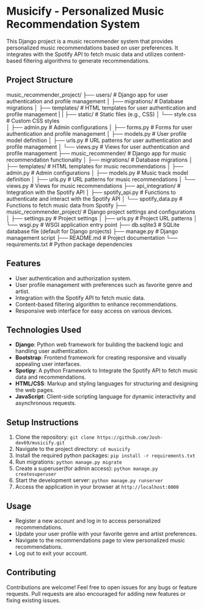 # Musicify - Personalized Music Recommendation System


This Django project is a music recommender system that provides personalized music recommendations based on user preferences. It integrates with the Spotify API to fetch music data and utilizes content-based filtering algorithms to generate recommendations.

## Project Structure

music_recommender_project/
├── users/ # Django app for user authentication and profile management
│ ├── migrations/ # Database migrations
│ ├── templates/ # HTML templates for user authentication and profile management
| |   ├── static/ # Static files (e.g., CSS)
│ └── style.css # Custom CSS styles  
│ ├── admin.py # Admin configurations
│ ├── forms.py # Forms for user authentication and profile management
│ ├── models.py # User profile model definition
│ ├── urls.py # URL patterns for user authentication and profile management
│ └── views.py # Views for user authentication and profile management
├── music_recommender/ # Django app for music recommendation functionality
│ ├── migrations/ # Database migrations
│ ├── templates/ # HTML templates for music recommendations
│ ├── admin.py # Admin configurations
│ ├── models.py # Music track model definition
│ ├── urls.py # URL patterns for music recommendations
│ └── views.py # Views for music recommendations
├── api_integration/ # Integration with the Spotify API
│ ├── spotify_api.py # Functions to authenticate and interact with the Spotify API
│ └── spotify_data.py # Functions to fetch music data from Spotify
├── music_recommender_project/ # Django project settings and configurations
│ ├── settings.py # Project settings
│ ├── urls.py # Project URL patterns
│ └── wsgi.py # WSGI application entry point
├── db.sqlite3 # SQLite database file (default for Django projects)
├── manage.py # Django management script
├── README.md # Project documentation
└── requirements.txt # Python package dependencies

## Features

- User authentication and authorization system.
- User profile management with preferences such as favorite genre and artist.
- Integration with the Spotify API to fetch music data.
- Content-based filtering algorithm to enhance recommendations.
- Responsive web interface for easy access on various devices.

## Technologies Used

- **Django**: Python web framework for building the backend logic and handling user authentication.
- **Bootstrap**: Frontend framework for creating responsive and visually appealing user interfaces.
- **Spotipy**: A python Framework to Integrate the Spotify API to fetch music data and recommendations.
- **HTML/CSS**: Markup and styling languages for structuring and designing the web pages.
- **JavaScript**: Client-side scripting language for dynamic interactivity and asynchronous requests.

## Setup Instructions

1. Clone the repository: `git clone https://github.com/Josh-dev69/musicify.git`
2. Navigate to the project directory: `cd musicify`
3. Install the required python packages: `pip install -r requirements.txt`
4. Run migrations: `python manage.py migrate`
5. Create a superuser(for admin access): `python manage.py createsuperuser`
6. Start the development server: `python manage.py runserver`
7. Access the application in your browser at `http://localhost:8000`

## Usage

- Register a new account and log in to access personalized recommendations.
- Update your user profile with your favorite genre and artist preferences.
- Navigate to the recommendations page to view personalized music recommendations.
- Log out to exit your account.

## Contributing

Contributions are welcome! Feel free to open issues for any bugs or feature requests. Pull requests are also encouraged for adding new features or fixing existing issues.